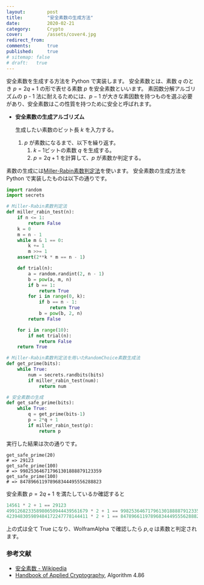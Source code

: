 ```yaml
---
layout:        post
title:         "安全素数の生成方法"
date:          2020-02-21
category:      Crypto
cover:         /assets/cover4.jpg
redirect_from:
comments:      true
published:     true
# sitemap: false
# draft:   true
---
```


安全素数を生成する方法を Python で実装します。
安全素数とは、素数 $q$ のとき $p = 2q + 1$ の形で表せる素数 $p$ を安全素数といいます。
素因数分解アルゴリズムの p - 1 法に耐えるためには、$p - 1$ が大きな素因数を持つものを選ぶ必要があり、安全素数はこの性質を持つために安全と呼ばれます。

- **安全素数の生成アルゴリズム**

    生成したい素数のビット長 $k$ を入力する。

    1. $p$ が素数になるまで、以下を繰り返す。
        1. $k-1$ビットの素数 $q$ を生成する。
        2. $p = 2q + 1$ を計算して、$p$ が素数か判定する。

素数の生成には[Miller-Rabin素数判定法](/blog/crypto/miller-rabin-test)を使います。
安全素数の生成方法を Python で実装したものは以下の通りです。

```python
import random
import secrets

# Miller-Rabin素数判定法
def miller_rabin_test(n):
    if n <= 1:
        return False
    k = 0
    m = n - 1
    while m & 1 == 0:
        k += 1
        m >>= 1
    assert(2**k * m == n - 1)

    def trial(n):
        a = random.randint(2, n - 1)
        b = pow(a, m, n)
        if b == 1:
            return True
        for i in range(0, k):
            if b == n - 1:
                return True
            b = pow(b, 2, n)
        return False

    for i in range(10):
        if not trial(n):
            return False
    return True

# Miller-Rabin素数判定法を用いたRandomChoice素数生成法
def get_prime(bits):
    while True:
        num = secrets.randbits(bits)
        if miller_rabin_test(num):
            return num

# 安全素数の生成
def get_safe_prime(bits):
    while True:
        q = get_prime(bits-1)
        p = 2*q + 1
        if miller_rabin_test(p):
            return p
```

実行した結果は次の通りです。

```
get_safe_prime(20)
# => 29123
get_safe_prime(100)
# => 998253646717961301888879123359
get_safe_prime(100)
# => 847896611978968344495556288823
```

安全素数 $p = 2q + 1$ を満たしているか確認すると

```python
14561 * 2 + 1 == 29123
499126823358980650944439561679 * 2 + 1 == 998253646717961301888879123359
423948305989484172247778144411 * 2 + 1 == 847896611978968344495556288823
```

上の式は全て True になり、WolframAlpha で確認したら $p, q$ は素数と判定されます。


### 参考文献

- [安全素数 - Wikipedia](https://ja.wikipedia.org/wiki/%E5%AE%89%E5%85%A8%E7%B4%A0%E6%95%B0)
- [Handbook of Applied Cryptography](https://doc.lagout.org/network/3_Cryptography/CRC%20Press%20-%20Handbook%20of%20applied%20Cryptography.pdf), Algorithm 4.86
